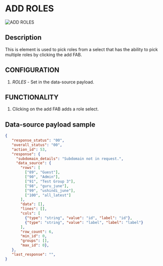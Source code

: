 # ADD ROLES

![ADD ROLES](https://i.postimg.cc/XvXgk9V2/Screenshot-2022-12-15-224614.png)

## Description

This is element is used to pick roles from a select that has the ability to pick multiple roles by clicking the add FAB. 

## CONFIGURATION

1. *ROLES* - Set in the data-source payload.

## FUNCTIONALITY

1. Clicking on the add FAB adds a role select.

## Data-source payload sample

```json
{
   "response_status": "00",
   "overall_status": "00",
   "action_id": 53,
   "response": {
     "subdomain_details": "Subdomain not in request.",
     "data_source": {
       "rows": [
         ["89", "Guest"],
         ["90", "Admin"],
         ["91", "Test Group 3"],
         ["98", "guru_june"],
         ["99", "ushindi_june"],
         ["100", "all_latest"]
       ],
       "data": [],
       "lines": [],
       "cols": [
         {"type": "string", "value": "id", "label": "id"},
         {"type": "string", "value": "label", "label": "label"}
       ],
       "row_count": 6,
       "min_id": 0,
       "groups": [],
       "max_id": 0},
   },
   "last_response": "",
}
```
